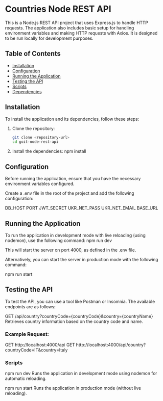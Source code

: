 # Countries Node REST API

This is a Node.js REST API project that uses Express.js to handle HTTP requests. The application also includes basic setup for handling environment variables and making HTTP requests with Axios. It is designed to be run locally for development purposes.

## Table of Contents
- [Installation](#installation)
- [Configuration](#configuration)
- [Running the Application](#running-the-application)
- [Testing the API](#testing-the-api)
- [Scripts](#scripts)
- [Dependencies](#dependencies)

## Installation

To install the application and its dependencies, follow these steps:

1. Clone the repository:

   ```bash
   git clone <repository-url>
   cd goit-node-rest-api

2. Install the dependencies:
npm install

## Configuration
Before running the application, ensure that you have the necessary environment variables configured.

Create a .env file in the root of the project and add the following configuration:

DB_HOST
PORT
JWT_SECRET
UKR_NET_PASS 
UKR_NET_EMAIL
BASE_URL

## Running the Application
To run the application in development mode with live reloading (using nodemon), use the following command:
npm run dev

This will start the server on port 4000, as defined in the .env file.

Alternatively, you can start the server in production mode with the following command:

npm run start


## Testing the API
To test the API, you can use a tool like Postman or Insomnia. The available endpoints are as follows:

GET /api/country?countryCode={countryCode}&country={countryName}
Retrieves country information based on the country code and name.

### Example Request:

GET http://localhost:4000/api
GET http://localhost:4000/api/country?countryCode=IT&country=Italy

### Scripts
npm run dev
Runs the application in development mode using nodemon for automatic reloading.

npm run start
Runs the application in production mode (without live reloading).